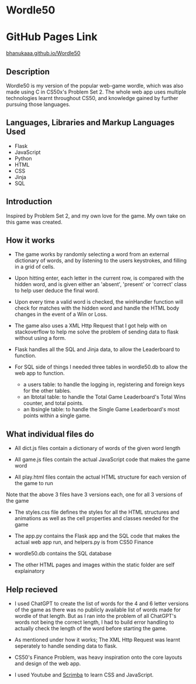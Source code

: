 # Wordle50
# GitHub Pages Link
<span style="font-size:1em;">[bhanukaaa.github.io/Wordle50](https://bhanukaaa.github.io/Wordle50)</span> 
## Description

Wordle50 is my version of the popular web-game wordle, which was also made using C in CS50x's Problem Set 2.
The whole web app uses multiple technologies learnt throughout CS50, and knowledge gained by further pursuing those languages.

## Languages, Libraries and Markup Languages Used
- Flask
- JavaScript
- Python
- HTML
- CSS
- Jinja
- SQL

## Introduction

Inspired by Problem Set 2, and my own love for the game. My own take on this game was created.

## How it works

* The game works by randomly selecting a word from an external dictionary of words, and by listening to the users keystrokes, and filling in a grid of cells.

* Upon hitting enter, each letter in the current row, is compared with the hidden word, and is given either an 'absent', 'present' or 'correct' class to help user deduce the final word.

* Upon every time a valid word is checked, the winHandler function will check for matches with the hidden word and handle the HTML body changes in the event of a Win or Loss.

* The game also uses a XML Http Request that I got help with on stackoverflow to help me solve the problem of sending data to flask without using a form.

* Flask handles all the SQL and Jinja data, to allow the Leaderboard to function.

* For SQL side of things I needed three tables in wordle50.db to allow the web app to function.
    - a users table: to handle the logging in, registering and foreign keys for the other tables.
    - an lbtotal table: to handle the Total Game Leaderboard's Total Wins counter, and total points.
    - an lbsingle table: to handle the Single Game Leaderboard's most points within a single game.

## What individual files do

* All dict.js files contain a dictionary of words of the given word length

* All game.js files contain the actual JavaScript code that makes the game word

* All play.html files contain the actual HTML structure for each version of the game to run

Note that the above 3 files have 3 versions each, one for all 3 versions of the game

* The styles.css file defines the styles for all the HTML structures and animations as well as the cell properties and classes needed for the game

* The app.py contains the Flask app and the SQL code that makes the actual web app run, and helpers.py is from CS50 Finance

* wordle50.db contains the SQL database

* The other HTML pages and images within the static folder are self explainatory

## Help recieved

* I used ChatGPT to create the list of words for the 4 and 6 letter versions of the game as there was no publicly available list of words made for wordle of that length.
But as I ran into the problem of all ChatGPT's words not being the correct length, I had to build error handling to actually check the length of the word before starting the game.

* As mentioned under how it works;
The XML Http Request was learnt seperately to handle sending data to flask.

* CS50's Finance Problem, was heavy inspiration onto the core layouts and design of the web app.

* I used Youtube and [Scrimba](https://scrimba.com) to learn CSS and JavaScript.


